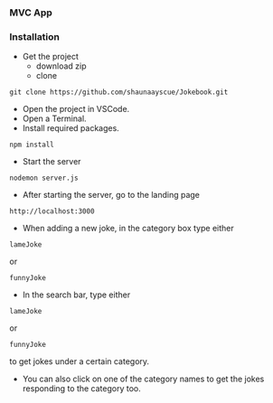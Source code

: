 ### MVC App

### Installation

- Get the project
  - download zip
  - clone
```
git clone https://github.com/shaunaayscue/Jokebook.git
```

- Open the project in VSCode.
- Open a Terminal.
- Install required packages.
```
npm install
```
- Start the server
```
nodemon server.js
```
- After starting the server, go to the landing page
```
http://localhost:3000
```
- When adding a new joke, in the category box type either
```
lameJoke
```
 or 
 ```
funnyJoke
```

- In the search bar, type either
```
lameJoke
```
 or 
 ```
funnyJoke
```
to get jokes under a certain category.

- You can also click on one of the category names to get the jokes responding to the category too.

